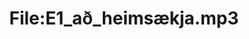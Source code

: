 ---
title: File:E1_að_heimsækja.mp3
recording of: að heimsækja
reading speed: slow
speaker: E
license: CC0
---